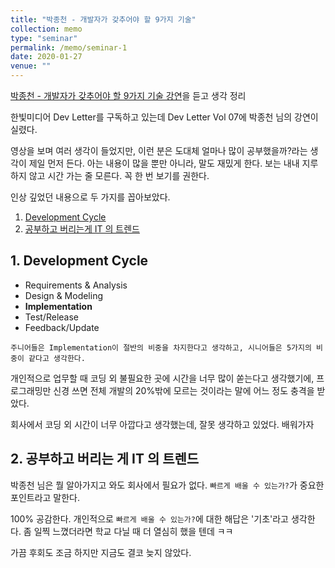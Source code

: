 ```yaml
---
title: "박종천 - 개발자가 갖추어야 할 9가지 기술"
collection: memo
type: "seminar"
permalink: /memo/seminar-1
date: 2020-01-27
venue: ""
---
```


[박종천 - 개발자가 갖추어야 할 9가지 기술 강연](https://www.youtube.com/watch?v=OZqcpx_4hc4)을 듣고 생각 정리

한빛미디어 Dev Letter를 구독하고 있는데 Dev Letter Vol 07에 박종천 님의 강연이 실렸다. 

영상을 보며 여러 생각이 들었지만,
이런 분은 도대체 얼마나 많이 공부했을까?라는 생각이 제일 먼저 든다. 아는 내용이 많을 뿐만 아니라, 말도 재밌게 한다. 보는 내내 지루하지 않고 시간 가는 줄 모른다. 꼭 한 번 보기를 권한다.
 
인상 깊었던 내용으로 두 가지를 꼽아보았다.
1. [Development Cycle](#1-Development-Cycle)
1. [공부하고 버리는게 IT 의 트렌드](#공부하고-버리는게-IT-의-트렌드)

## 1. Development Cycle

- Requirements & Analysis
- Design & Modeling
- **Implementation**
- Test/Release
- Feedback/Update

`주니어들은 Implementation이 절반의 비중을 차지한다고 생각하고, 시니어들은 5가지의 비중이 같다고 생각한다. `

개인적으로 업무할 때 코딩 외 불필요한 곳에 시간을 너무 많이 쏟는다고 생각했기에, 프로그래밍만 신경 쓰면 전체 개발의 20%밖에 모르는 것이라는 말에 어느 정도 충격을 받았다.

회사에서 코딩 외 시간이 너무 아깝다고 생각했는데, 잘못 생각하고 있었다. 배워가자


## 2. 공부하고 버리는 게 IT 의 트렌드

박종천 님은
뭘 알아가지고 와도 회사에서 필요가 없다.
`빠르게 배울 수 있는가?`가 중요한 포인트라고 말한다.

100% 공감한다. 
개인적으로 `빠르게 배울 수 있는가?`에 대한 해답은 '기초'라고 생각한다. 좀 일찍 느꼈더라면 학교 다닐 때 더 열심히 했을 텐데 ㅋㅋ 

가끔 후회도 조금 하지만 지금도 결코 늦지 않았다.


